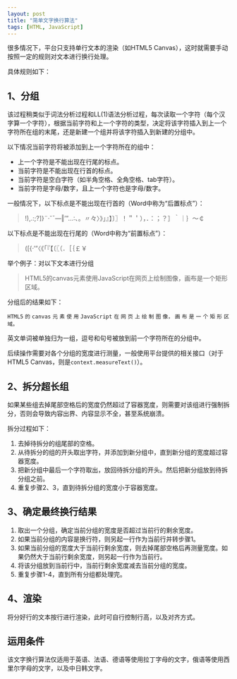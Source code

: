 ```yaml
---
layout: post
title: "简单文字换行算法"
tags: [HTML, JavaScript]
---
```


很多情况下，平台只支持单行文本的渲染（如HTML5 Canvas），这时就需要手动按照一定的规则对文本进行换行处理。

具体规则如下：

## 1、分组

该过程稍类似于词法分析过程和LL(1)语法分析过程，每次读取一个字符（每个汉字算一个字符），根据当前字符和上一个字符的类型，决定将该字符插入到上一个字符所在组的末尾，还是新建一个组并将该字符插入到新建的分组中。

以下情况当前字符将被添加到上一个字符所在的组中：

* 上一个字符是不能出现在行尾的标点。
* 当前字符是不能出现在行首的标点。
* 当前字符是空白字符（如半角空格、全角空格、tab字符）。
* 当前字符是字母/数字，且上一个字符也是字母/数字。

一般情况下，以下标点是不能出现在行首的（Word中称为“后置标点”）：

>!),.:;?]}¨·ˇˉ―‖’”…∶、。〃々〉》」』】〕〗！＂＇），．：；？］｀｜｝～￠

以下标点是不能出现在行尾的（Word中称为“前置标点”）：

>([{·‘“〈《「『【〔〖（．［｛￡￥

举个例子：对以下文本进行分组

> HTML5的canvas元素使用JavaScript在网页上绘制图像，画布是一个矩形区域。

分组后的结果如下：

`HTML5` `的` `canvas` `元` `素` `使` `用` `JavaScript` `在` `网` `页` `上` `绘` `制` `图` `像，` `画` `布` `是` `一` `个` `矩` `形` `区` `域。`

英文单词被单独归为一组，逗号和句号被放到前一个字符所在的分组中。

后续操作需要对各个分组的宽度进行测量，一般使用平台提供的相关接口（对于HTML5 Canvas，则是`context.measureText()`）。

## 2、拆分超长组

如果某些组去掉尾部空格后的宽度仍然超过了容器宽度，则需要对该组进行强制拆分，否则会导致内容出界、内容显示不全，甚至系统崩溃。

拆分过程如下：

1. 去掉待拆分的组尾部的空格。
2. 从待拆分的组的开头取出字符，并添加到新分组中，直到新分组的宽度超过容器宽度。
3. 把新分组中最后一个字符取出，放回待拆分组的开头。然后把新分组放到待拆分组之前。
4. 重复步骤2、3，直到待拆分组的宽度小于容器宽度。

## 3、确定最终换行结果

1. 取出一个分组，确定当前分组的宽度是否超过当前行的剩余宽度。
2. 如果当前分组的内容是换行符，则另起一行作为当前行并转步骤1。
3. 如果当前分组的宽度大于当前行剩余宽度，则去掉尾部空格后再测量宽度。如果仍然大于当前行剩余宽度，则另起一行作为当前行。
4. 将该分组放到当前行中，当前行剩余宽度减去当前分组的宽度。
5. 重复步骤1-4，直到所有分组都处理完。

## 4、渲染

将分好行的文本按行进行渲染，此时可自行控制行高，以及对齐方式。

## 运用条件

该文字换行算法仅适用于英语、法语、德语等使用拉丁字母的文字，俄语等使用西里尔字母的文字，以及中日韩文字。

